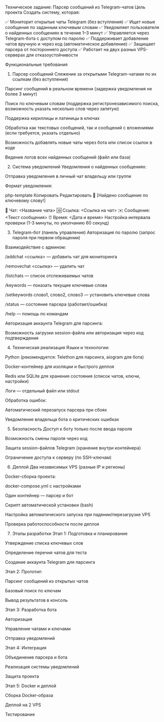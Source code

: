 Техническое задание: Парсер сообщений из Telegram-чатов
Цель проекта
Создать систему, которая:

✅ Мониторит открытые чаты Telegram (без вступления)
✅ Ищет новые сообщения по заданным ключевым словам
✅ Уведомляет пользователя о найденных сообщениях в течение 1–3 минут
✅ Управляется через Telegram-бота с доступом по паролю
✅ Поддерживает добавление чатов вручную и через код (автоматическое добавление)
✅ Защищает парсера от постороннего доступа
✅ Работает на двух разных VPS-серверах для отказоустойчивости

Функциональные требования
1. Парсер сообщений
Слежение за открытыми Telegram-чатами по их ссылкам (без вступления)

Парсинг сообщений в реальном времени (задержка уведомления не более 3 минут)

Поиск по ключевым словам (поддержка регистронезависимого поиска, возможность указать несколько слов через запятую)

Поддержка кириллицы и латиницы в ключах

Обработка как текстовых сообщений, так и сообщений с вложениями (если требуется, указать отдельно)

Возможность добавлять новые чаты через бота или список ссылок в коде

Ведение логов всех найденных сообщений (файл или база)

2. Система уведомлений
Уведомления о найденных сообщениях:

Отправка уведомления в личный чат владельцу или группе

Формат уведомления:

php-template
Копировать
Редактировать
🔔 [Найдено сообщение по ключевому слову!]

📢 Чат: <Название чата>
🆔 Ссылка: <Ссылка на чат>
✉️ Сообщение: <Текст сообщения>
⏰ Время: <Дата и время>
Настройка интервала проверки (1-3 минуты, по умолчанию 60 секунд)

3. Telegram-бот (панель управления)
Авторизация по паролю (запрос пароля при первом обращении)

Взаимодействие с админом:

/addchat <ссылка> — добавить чат для мониторинга

/removechat <ссылка> — удалить чат

/listchats — список отслеживаемых чатов

/keywords — показать текущие ключевые слова

/setkeywords слово1, слово2, слово3 — установить ключевые слова

/status — состояние парсера (работает/ошибка)

/help — помощь по командам

Авторизация аккаунта Telegram для парсинга:

Возможность загрузки session-файла или авторизация через код подтверждения

4. Техническая реализация
Языки и технологии:

Python (рекомендуется: Telethon для парсинга, aiogram для бота)

Docker-контейнер для изоляции и быстрого деплоя

Redis или SQLite для хранения состояния (список чатов, ключи, настройки)

Логи — отдельный файл или stdout

Обработка ошибок:

Автоматический перезапуск парсера при сбоях

Уведомление владельца бота о критических ошибках

5. Безопасность
Доступ к боту только после ввода пароля

Возможность смены пароля через код

Защита session-файлов Telegram (хранение внутри контейнера)

Ограничение доступа к серверу (по SSH-ключам)

6. Деплой
Два независимых VPS (разные IP и регионы)

Docker-сборка проекта:

docker-compose.yml с настройками

Один контейнер — парсер и бот

Скрипт автоматической установки (bash)

Настройка автоматического запуска при падении/перезагрузке VPS

Проверка работоспособности после деплоя

7. Этапы разработки
Этап 1: Подготовка и планирование

Утверждение списка ключевых слов

Определение перечня чатов для теста

Создание аккаунта Telegram для парсинга

Этап 2: Прототип

Парсинг сообщений из открытых чатов

Базовый поиск по ключам

Вывод результатов в консоль

Этап 3: Разработка бота

Авторизация

Управление чатами и ключами

Отправка уведомлений

Этап 4: Интеграция

Объединение парсера и бота

Реализация системы уведомлений

Защита проекта

Этап 5: Docker и деплой

Сборка Docker-образа

Деплой на 2 VPS

Тестирование